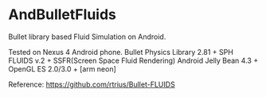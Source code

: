 AndBulletFluids
===============

Bullet library based Fluid Simulation on Android.

Tested on Nexus 4 Android phone.
Bullet Physics Library 2.81 + SPH FLUIDS v.2 + SSFR(Screen Space Fluid Rendering)
Android Jelly Bean 4.3 +  OpenGL ES 2.0/3.0 + [arm neon]

Reference: https://github.com/rtrius/Bullet-FLUIDS
